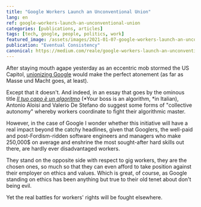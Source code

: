 ```yaml
---
title: "Google Workers Launch an Unconventional Union"
lang: en
ref: google-workers-launch-an-unconventional-union
categories: [publications, articles]
tags: [tech, google, people, politics, work]
featured_image: /assets/images/2021-01-07-google-workers-launch-an-unconventional-union.jpg
publication: "Eventual Consistency"
canonical: https://medium.com/reale/google-workers-launch-an-unconventional-union-28b06305e776
---
```


After staying mouth agape yesterday as an eccentric mob stormed the US Capitol, [unionizing Google](https://www.vice.com/en/article/3an5q9/google-workers-publicly-launch-union%C3%B9) would make the perfect atonement (as far as Masse und Macht goes, at least).

Except that it doesn't. And indeed, in an essay that goes by the ominous title [*Il tuo capo è un algoritmo*](https://www.amazon.com/tuo-capo-algoritmo-disumano-Italian-ebook/dp/B08LH8TD3J/) (*Your boss is an algorithm, *in Italian), Antonio Aloisi and Valerio De Stefano do suggest some forms of "collective autonomy" whereby workers coordinate to fight their algorithmic master.

However, in the case of Google I wonder whether this initiative will have a real impact beyond the catchy headlines, given that Googlers, the well-paid and post-Fordism-ridden software engineers and managers who make 250,000$ on average and enshrine the most sought-after hard skills out there, are hardly ever disadvantaged workers.

They stand on the opposite side with respect to gig workers, they are the chosen ones, so much so that they can even afford to take position against their employer on ethics and values. Which is great, of course, as Google standing on ethics has been anything but true to their old tenet about don't being evil.

Yet the real battles for workers' rights will be fought elsewhere.
